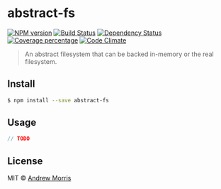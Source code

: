 # abstract-fs
[![NPM version][npm-image]][npm-url] [![Build Status][travis-image]][travis-url] [![Dependency Status][daviddm-image]][daviddm-url] [![Coverage percentage][coveralls-image]][coveralls-url] [![Code Climate](https://codeclimate.com/github/voltrevo/abstract-fs/badges/gpa.svg)](https://codeclimate.com/github/voltrevo/abstract-fs)
> An abstract filesystem that can be backed in-memory or the real filesystem.


## Install

```sh
$ npm install --save abstract-fs
```


## Usage

```js
// TODO
```

## License

MIT © [Andrew Morris](http://andrewmorris.io/)


[npm-image]: https://badge.fury.io/js/abstract-fs.svg
[npm-url]: https://npmjs.org/package/abstract-fs
[travis-image]: https://travis-ci.org/voltrevo/abstract-fs.svg?branch=master
[travis-url]: https://travis-ci.org/voltrevo/abstract-fs
[daviddm-image]: https://david-dm.org/voltrevo/abstract-fs.svg?theme=shields.io
[daviddm-url]: https://david-dm.org/voltrevo/abstract-fs
[coveralls-image]: https://coveralls.io/repos/voltrevo/abstract-fs/badge.svg
[coveralls-url]: https://coveralls.io/r/voltrevo/abstract-fs
